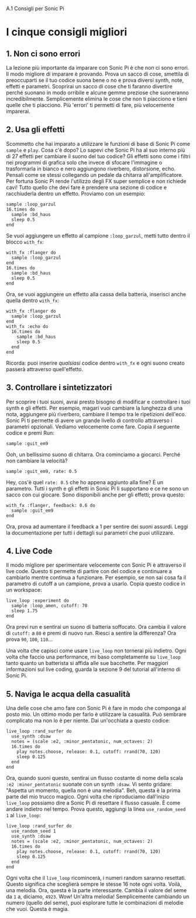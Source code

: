 A.1 Consigli per Sonic Pi

# I cinque consigli migliori

## 1. Non ci sono errori

La lezione più importante da imparare con Sonic Pi è che non ci sono errori. Il modo migliore di imparare è provando. Prova un sacco di cose, smettila di preoccuparti se il tuo codice suona bene o no e prova diversi synth, note, effetti e parametri. Scoprirai un sacco di cose che ti faranno divertire perché suonano in modo orribile e alcune gemme preziose che suoneranno incredibilmente. Semplicemente elimina le cose che non ti piacciono e tieni quelle che ti piacciono. Più 'errori' ti permetti di fare, più velocemente imparerai.


## 2. Usa gli effetti

Scommetto che hai imparato a utilizzare le funzioni di base di Sonic Pi come `sample` e `play`. Cosa c'è dopo? Lo sapevi che Sonic Pi ha al suo interno più di 27 effetti per cambiare il suono del tuo codice? Gli effetti sono come i filtri nei programmi di grafica solo che invece di sfocare l'immagine o trasformarla in bianco e nero aggiungono riverbero, distorsione, echo. Pensali come se stessi collegando un pedale da chitarra all'amplificatore. Per fortuna Sonic Pi rende l'utilizzo degli FX super semplice e non richiede cavi! Tutto quello che devi fare è prendere una sezione di codice e racchiuderla dentro un effetto. Proviamo con un esempio:

```
sample :loop_garzul
16.times do
  sample :bd_haus
  sleep 0.5
end
```

Se vuoi aggiungere un effetto al campione `:loop_garzul`, metti tutto dentro il blocco `with_fx`:

```
with_fx :flanger do
  sample :loop_garzul
end
16.times do
  sample :bd_haus
  sleep 0.5
end
```

Ora, se vuoi aggiungere un effetto alla cassa della batteria, inserisci anche quella dentro `with_fx`:

```
with_fx :flanger do
  sample :loop_garzul
end
with_fx :echo do
  16.times do
    sample :bd_haus
    sleep 0.5
  end
end
```

Ricorda: puoi inserire *qualsiasi* codice dentro `with_fx` e ogni suono creato passerà attraverso quell'effetto.


## 3. Controllare i sintetizzatori

Per scoprire i tuoi suoni, avrai presto bisogno di modificar e controllare i tuoi synth e gli effetti. Per esempio, magari vuoi cambiare la lunghezza di una nota, aggiungere più riverbero, cambiare il tempo tra le ripetizioni dell'eco. Sonic Pi ti permette di avere un grande livello di controllo attraverso i parametri opzionali. Vediamo velocemente come fare. Copia il seguente codice e premi Run:

```
sample :guit_em9
```

Ooh, un bellissimo suono di chitarra. Ora cominciamo a giocarci. Perché non cambiare la velocità?

```
sample :guit_em9, rate: 0.5
```

Hey, cos'è quel `rate: 0.5` che ho appena aggiunto alla fine? È un parametro. Tutti i synth e gli effetti in Sonic Pi li supportano e ce ne sono un sacco con cui giocare. Sono disponibili anche per gli effetti; prova questo:

```
with_fx :flanger, feedback: 0.6 do
  sample :guit_em9
end
```

Ora, prova ad aumentare il feedback a 1 per sentire dei suoni assurdi. Leggi la documentazione per tutti i dettagli sui parametri che puoi utilizzare.


## 4. Live Code

Il modo migliore per sperimentare velocemente con Sonic Pi è attraverso il live code. Questo ti permette di partire con del codice e continuare a cambiarlo mentre continua a funzionare. Per esempio, se non sai cosa fa il parametro di cutoff a un campione, prova a usarlo. Copia questo codice in un workspace:

```
live_loop :experiment do
  sample :loop_amen, cutoff: 70
  sleep 1.75
end
```

Ora previ run e sentirai un suono di batteria soffocato. Ora cambia il valore di `cutoff:` a `80` e premi di nuovo run. Riesci a sentire la differenza? Ora prova `90`, `100`, `110`...

Una volta che capisci come usare `live_loop` non tornerai più indietro. Ogni volta che faccio una performance, mi baso completamente su `live_loop` tanto quanto un batterista si affida alle sue bacchette. Per maggiori informazioni sul live coding, guarda la sezione 9 del tutorial all'interno di Sonic Pi.

## 5. Naviga le acqua della casualità

Una delle cose che amo fare con Sonic Pi è fare in modo che componga al posto mio. Un ottimo modo per farlo è utilizzare la casualità. Può sembrare complicato ma non lo è per niente. Dai un'occhiata a questo codice:

```
live_loop :rand_surfer do
  use_synth :dsaw
  notes = (scale :e2, :minor_pentatonic, num_octaves: 2)
  16.times do
    play notes.choose, release: 0.1, cutoff: rrand(70, 120)
    sleep 0.125
  end
end
```

Ora, quando suoni questo, sentirai un flusso costante di nome della scala `:e2 :minor_pentatonic` suonate con un synth `:dsaw`. Vi sento gridare: "Aspetta un momento, quella non è una melodia". Beh, questa è la prima parte del mio trucco magico. Ogni volta che riproduciamo dall'inizio `live_loop` possiamo dire a Sonic Pi di resettare il flusso casuale. È come andare indietro nel tempo. Prova questo, aggiungi la linea `use_random_seed 1` al `live_loop`:

```
live_loop :rand_surfer do
  use_random_seed 1
  use_synth :dsaw
  notes = (scale :e2, :minor_pentatonic, num_octaves: 2)
  16.times do
    play notes.choose, release: 0.1, cutoff: rrand(70, 120)
    sleep 0.125
  end
end
```

Ogni volta che il `live_loop` ricomincerà, i numeri random saranno resettati. Questo significa che sceglierà sempre le stesse 16 note ogni volta. Voilà, una melodia. Ora, questa è la parte interessante. Cambia il valore del seme da `1` a, diciamo, `4923`. Wow! Un'altra melodia! Semplicemente cambiando un numero (quello del seme), puoi esplorare tutte le combinazioni di melodie che vuoi. Questa è magia.
